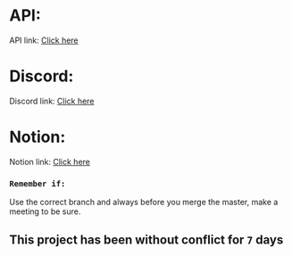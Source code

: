 # API: 


API link: [Click here](https://gitlab.com/ka-br-jul-2020/kenziehub-api)

# Discord:

Discord link: [Click here](https://discord.com/invite/HkDBzmu2)

# Notion:

Notion link: [Click here](https://www.notion.so/Dashboard-c79c28470a3a49e188ebc80ff37c1a6f)

### `Remember if:`

Use the correct branch and always before you merge the master,
make a meeting to be sure.


## This project has been without conflict for `7` days
